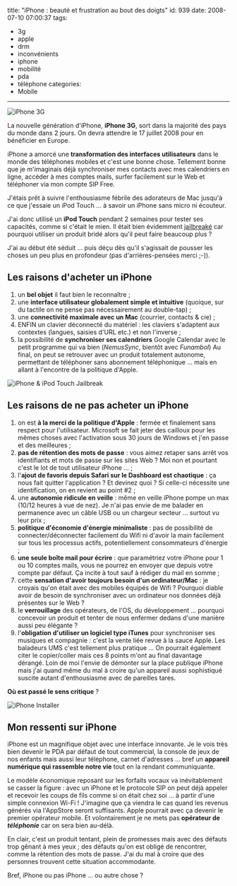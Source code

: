 title: "iPhone : beauté et frustration au bout des doigts"
id: 939
date: 2008-07-10 07:00:37
tags:
- 3g
- apple
- drm
- inconvénients
- iphone
- mobilité
- pda
- téléphone
categories:
- Mobile
---

![iPhone 3G](https://oncletom.io/images/2008/07/iphone-3g.jpg "iPhone 3G")

La nouvelle génération d'iPhone, **iPhone 3G**, sort dans la majorité des pays du monde dans 2 jours. On devra attendre le 17 juillet 2008 pour en bénéficier en Europe.

iPhone a amorcé une **transformation des interfaces utilisateurs** dans le monde des téléphones mobiles et c'est une bonne chose. Tellement bonne que je m'imaginais déjà synchroniser mes contacts avec mes calendriers en ligne, accéder à mes comptes mails, surfer facilement sur le Web et téléphoner via mon compte SIP Free.

J'étais prêt à suivre l'enthousiasme fébrile des adorateurs de Mac jusqu'à ce que j'essaie un iPod Touch ... à savoir un iPhone sans micro ni écouteur.

<!--more-->

J'ai donc utilisé un **iPod Touch** pendant 2 semaines pour tester ses capacités, comme si c'était le mien. Il était bien évidemment [jailbreaké](http://www.google.fr/search?q=define%3Ajailbreak) car pourquoi utiliser un produit bridé alors qu'il peut faire beaucoup plus ?

J'ai au début été séduit ... puis déçu dès qu'il s'agissait de pousser les choses un peu plus en profondeur (pas d'arrières-pensées merci ;-)).

## Les raisons d'acheter un iPhone

1.  un **bel objet** il faut bien le reconnaître ;
2.  une **interface utilisateur globalement simple et intuitive** (quoique, sur du tactile on ne pense pas nécessairement au double-tap) ;
3.  une **connectivité maximale avec un Mac** (courrier, contacts & cie) ;
4.  ENFIN un clavier déconnecté du matériel : les claviers s'adaptent aux contextes (langues, saisies d'URL etc.) et non l'inverse ;
5.  la possibilité de **synchroniser ses calendriers** Google Calendar avec le petit programme qui va bien (_NemusSync_, bientôt avec _Funambol_)
Au final, on peut se retrouver avec un produit totalement autonome, permettant de téléphoner sans abonnement téléphonique ... mais en allant à l'encontre de la politique d'Apple.

![iPhone & iPod Touch Jailbreak](https://oncletom.io/images/2008/07/ipod-touch-iphone-jailbreak.jpg "iPhone & iPod Touch Jailbreak")

## Les raisons de ne pas acheter un iPhone

1.  on est **à la merci de la politique d'Apple** : fermée et finalement sans respect pour l'utilisateur. Microsoft se fait jeter des cailloux pour les mêmes choses avec l'activation sous 30 jours de Windows et j'en passe et des meilleures ;
2.  **pas de rétention des mots de passe** : vous aimez retaper sans arrêt vos identifiants et mots de passe sur les sites Web ? Moi non et pourtant c'est le lot de tout utilisateur iPhone ... ;
3.  l'**ajout de favoris depuis Safari sur le Dashboard est chaotique** : ça nous fait quitter l'application ? Et devinez quoi ? Si celle-ci nécessite une identification, on en revient au point #2 ;
4.  une **autonomie ridicule en veille** : même en veille iPhone pompe un max (10/12 heures à vue de nez). Je n'ai pas envie de me balader en permanence avec un câble USB ou un chargeur secteur ... surtout vu leur prix ;
5.  **politique d'économie d'énergie minimaliste** : pas de possibilité de connecter/déconnecter facilement du Wifi ni d'avoir la main facilement sur tous les processus actifs, potentiellement consommateurs d'énergie ;
6.  **une seule boîte mail pour écrire** : que paramétriez votre iPhone pour 1 ou 10 comptes mails, vous ne pourrez en envoyer que depuis votre compte par défaut. Ça incite à tout sauf à rédiger du mail en somme ;
7.  cette **sensation d'avoir toujours besoin d'un ordinateur/Mac** : je croyais qu'on était avec des mobiles équipés de Wifi ? Pourquoi diable avoir de besoin de synchroniser avec un ordinateur nos données déjà présentes sur le Web ?
8.  le **verrouillage** des opérateurs, de l'OS, du développement ... pourquoi concevoir un produit et tenter de nous enfermer dedans d'une manière aussi peu élégante ?
9.  l'**obligation d'utiliser un logiciel type iTunes** pour synchroniser ses musiques et compagnie : c'est la vente liée revue à la sauce Apple. Les baladeurs UMS c'est tellement plus pratique ...
On pourrait également citer le copier/coller mais ces 8 points m'ont au final davantage dérangé. Loin de moi l'envie de démonter sur la place publique iPhone mais j'ai quand même du mal à croire qu'un appareil aussi sophistiqué suscite autant d'enthousiasme avec de pareilles tares.

**Où est passé le sens critique** ?

![iPhone Installer](https://oncletom.io/images/2008/07/iphone-installer.jpg "iPhone Installer")

## Mon ressenti sur iPhone

iPhone est un magnifique objet avec une interface innovante. Je le vois très bien devenir le PDA par défaut de tout commercial, la console de jeux de nos enfants mais aussi leur téléphone, carnet d'adresses ... bref un **appareil numérique qui rassemble notre vie** tout en la rendant communiquante.

Le modèle économique reposant sur les forfaits vocaux va inévitablement se casser la figure : avec un iPhone et le protocole SIP on peut déjà appeler et recevoir les coups de fils comme si on était chez soi ... à partir d'une simple connexion Wi-Fi !
J'imagine que ça viendra le cas quand les revenus générés via l'AppStore seront suffisants. Apple pourrait avec ça devenir le premier opérateur mobile. Et volontairement je ne mets pas **opérateur de _téléphonie_** car on sera bien au-délà.

En clair, c'est un produit tentant, plein de promesses mais avec des défauts trop gênant à mes yeux ; des défauts qu'on est obligé de rencontrer, comme la rétention des mots de passe. J'ai du mal à croire que des personnes trouvent cette situation accommodante.

Bref, iPhone ou pas iPhone ... ou autre chose ?